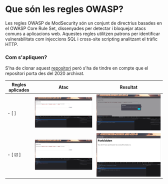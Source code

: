 # Que són les regles OWASP?
Les regles OWASP de ModSecurity són un conjunt de directrius basades en el OWASP
Core Rule Set, dissenyades per detectar i bloquejar atacs comuns a aplicacions web.
Aquestes regles utilitzen patrons per identificar vulnerabilitats com
injeccions SQL i cross-site scripting analitzant el tràfic HTTP.

### Com s'apliquen?

S'ha de clonar aquest [repositori](https://ca.wikipedia.org/wiki/Internet_Engineering_Task_Force)
però s'ha de tindre en compte que el repositori porta
des del 2020 archivat. 

|Regles aplicades | Atac | Resultat |
|--------- | ----------- | ----------- |
| - [  ] |![atac xss](./images/xss.png) | ![pre_regles](./images/pre.png)  |
| - [ :ballot_box_with_check: ] |![atac xss](./images/xss.png) | ![post_regles](./images/post.png)  |
